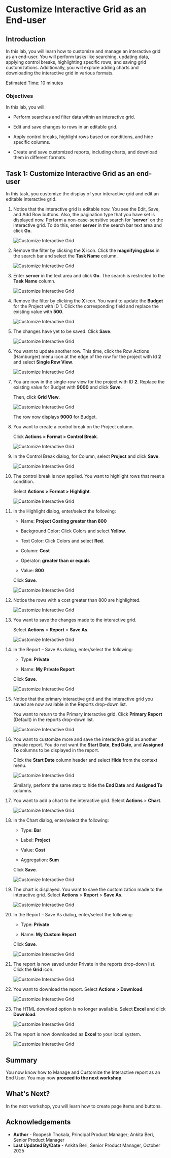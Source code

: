 # Customize Interactive Grid as an End-user

## Introduction

In this lab, you will learn how to customize and manage an interactive grid as an end-user. You will perform tasks like searching, updating data, applying control breaks, highlighting specific rows, and saving grid customizations. Additionally, you will explore adding charts and downloading the interactive grid in various formats.

Estimated Time: 10 minutes

### Objectives

In this lab, you will:

- Perform searches and filter data within an interactive grid.

- Edit and save changes to rows in an editable grid.

- Apply control breaks, highlight rows based on conditions, and hide specific columns.

- Create and save customized reports, including charts, and download them in different formats.

## Task 1: Customize Interactive Grid as an end-user

In this task, you customize the display of your interactive grid and edit an editable interactive grid.

1. Notice that the interactive grid is editable now. You see the Edit, Save, and Add Row buttons. Also, the pagination type that you have set is displayed now. Perform a non-case-sensitive search for '**server**' on the interactive grid.
To do this, enter **server** in the search bar text area and click **Go**.

    ![Customize Interactive Grid](./images/search1.png " ")

2. Remove the filter by clicking the **X** icon. Click the **magnifying glass** in the search bar and select the **Task Name** column.

    ![Customize Interactive Grid](./images/search2.png " ")

3. Enter **server** in the text area and click **Go**. The search is restricted to the **Task Name** column.

    ![Customize Interactive Grid](./images/search3.png " ")

4. Remove the filter by clicking the **X** icon. You want to update the **Budget** for the Project with ID 1. Click the corresponding field and replace the existing value with **500**.

    ![Customize Interactive Grid](./images/search4.png " ")

5. The changes have yet to be saved. Click **Save**.

    ![Customize Interactive Grid](./images/search5.png " ")

6. You want to update another row. This time, click the Row Actions (Hamburger) menu icon at the edge of the row for the project with Id **2** and select **Single Row View**.

    ![Customize Interactive Grid](./images/single-row-view.png " ")

7. You are now in the single-row view for the project with ID **2**. Replace the existing value for Budget with **9000** and click **Save**.

    Then, click **Grid View**.

    ![Customize Interactive Grid](./images/single-row1.png " ")

    The row now displays **9000** for Budget.

8. You want to create a control break on the Project column.

    Click **Actions > Format > Control Break**.

    ![Customize Interactive Grid](./images/set-control-break.png " ")

9. In the Control Break dialog, for Column, select **Project** and click **Save**.

    ![Customize Interactive Grid](./images/control-break1.png " ")

10. The control break is now applied. You want to highlight rows that meet a condition.

    Select **Actions > Format > Highlight**.

    ![Customize Interactive Grid](./images/highlight1.png " ")

11. In the Highlight dialog, enter/select the following:

    - Name: **Project Costing greater than 800**

    - Background Color: Click Colors and select **Yellow**.

    - Text Color: Click Colors and select **Red**.

    - Column: **Cost**

    - Operator: **greater than or equals**

    - Value: **800**

    Click **Save**.

    ![Customize Interactive Grid](./images/highlight2.png " ")

12. Notice the rows with a cost greater than 800 are highlighted.

    ![Customize Interactive Grid](./images/highlight3.png " ")

13. You want to save the changes made to the interactive grid.

    Select **Actions** > **Report** > **Save As**.

    ![Customize Interactive Grid](./images/save-grid1.png " ")

14. In the Report – Save As dialog, enter/select the following:

    - Type: **Private**

    - Name: **My Private Report**

    Click **Save**.

    ![Customize Interactive Grid](./images/save-report.png " ")

15. Notice that the primary interactive grid and the interactive grid you saved are now available in the Reports drop-down list.

    You want to return to the Primary interactive grid. Click **Primary Report** (Default) in the reports drop-down list.

    ![Customize Interactive Grid](./images/select-primary-report.png " ")

16. You want to customize more and save the interactive grid as another private report. You do not want the **Start Date**, **End Date**, and **Assigned To** columns to be displayed in the report.

    Click the **Start Date** column header and select **Hide** from the context menu.

    ![Customize Interactive Grid](./images/hide-column1.png " ")

    Similarly, perform the same step to hide the **End Date** and **Assigned To** columns.

17. You want to add a chart to the interactive grid.
Select **Actions** > **Chart**.

    ![Customize Interactive Grid](./images/chart1.png " ")

18. In the Chart dialog, enter/select the following:

    - Type: **Bar**

    - Label: **Project**

    - Value: **Cost**

    - Aggregation: **Sum**

    Click **Save**.

    ![Customize Interactive Grid](./images/chart2.png " ")

19. The chart is displayed. You want to save the customization made to the interactive grid. Select **Actions** > **Report** > **Save As**.

    ![Customize Interactive Grid](./images/save-report1.png " ")

20. In the Report – Save As dialog, enter/select the following:

    - Type: **Private**

    - Name: **My Custom Report**

    Click **Save**.

    ![Customize Interactive Grid](./images/save-report2.png " ")

21. The report is now saved under Private in the reports drop-down list. Click the **Grid** icon.

    ![Customize Interactive Grid](./images/select-grid-icon.png " ")

22. You want to download the report. Select **Actions > Download**.

    ![Customize Interactive Grid](./images/download-report.png " ")

23. The HTML download option is no longer available. Select **Excel** and click **Download**.

    ![Customize Interactive Grid](./images/download-report1.png " ")

24. The report is now downloaded as **Excel** to your local system.

    ![Customize Interactive Grid](./images/downloaded-report.png " ")

## Summary

You now know how to Manage and Customize the Interactive report as an End User. You may now **proceed to the next workshop**.

## What's Next?

In the next workshop, you will learn how to create page items and buttons.

## Acknowledgements

- **Author** - Roopesh Thokala, Principal Product Manager; Ankita Beri, Senior Product Manager
- **Last Updated By/Date** - Ankita Beri, Senior Product Manager, October 2025
